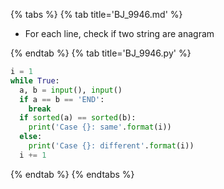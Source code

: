 {% tabs %}
{% tab title='BJ_9946.md' %}

* For each line, check if two string are anagram

{% endtab %}
{% tab title='BJ_9946.py' %}

```py
i = 1
while True:
  a, b = input(), input()
  if a == b == 'END':
    break
  if sorted(a) == sorted(b):
    print('Case {}: same'.format(i))
  else:
    print('Case {}: different'.format(i))
  i += 1
```

{% endtab %}
{% endtabs %}